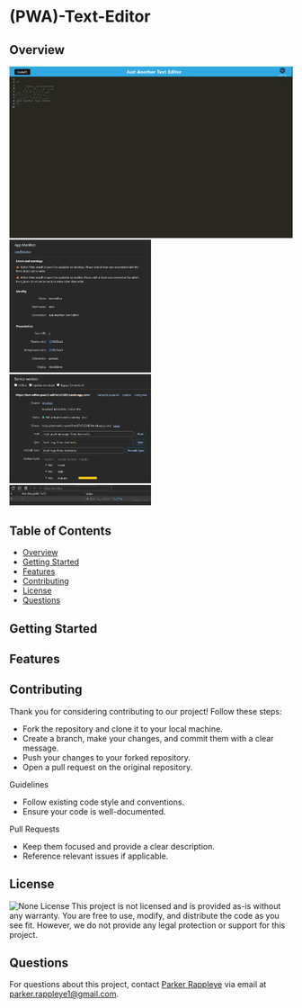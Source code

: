 # (PWA)-Text-Editor

## Overview


![JATE](assets/JATE.gif)
<img src="assets/JATE-manifest.png" alt="App Manifest" width="50%">
<img src="assets/JATE-serviceworker.png" alt="Service Worker" width="50%">
<img src="assets/JATE-database.png" alt="DataBase" width="50%">

## Table of Contents
- [Overview](#overview)
- [Getting Started](#getting-started)
- [Features](#features)
- [Contributing](#contributing)
- [License](#license)
- [Questions](#questions)

## Getting Started

## Features

## Contributing
Thank you for considering contributing to our project! Follow these steps:

* Fork the repository and clone it to your local machine.
* Create a branch, make your changes, and commit them with a clear message.
* Push your changes to your forked repository.
* Open a pull request on the original repository.

Guidelines
* Follow existing code style and conventions.
* Ensure your code is well-documented.

Pull Requests
* Keep them focused and provide a clear description.
* Reference relevant issues if applicable.

## License
![None License](https://img.shields.io/badge/License-None-brightgreen)
This project is not licensed and is provided as-is without any warranty. You are free to use, modify, and distribute the code as you see fit. However, we do not provide any legal protection or support for this project.

## Questions
For questions about this project, contact [Parker Rappleye](https://github.com/prappleman) via email at parker.rappleye1@gmail.com.
